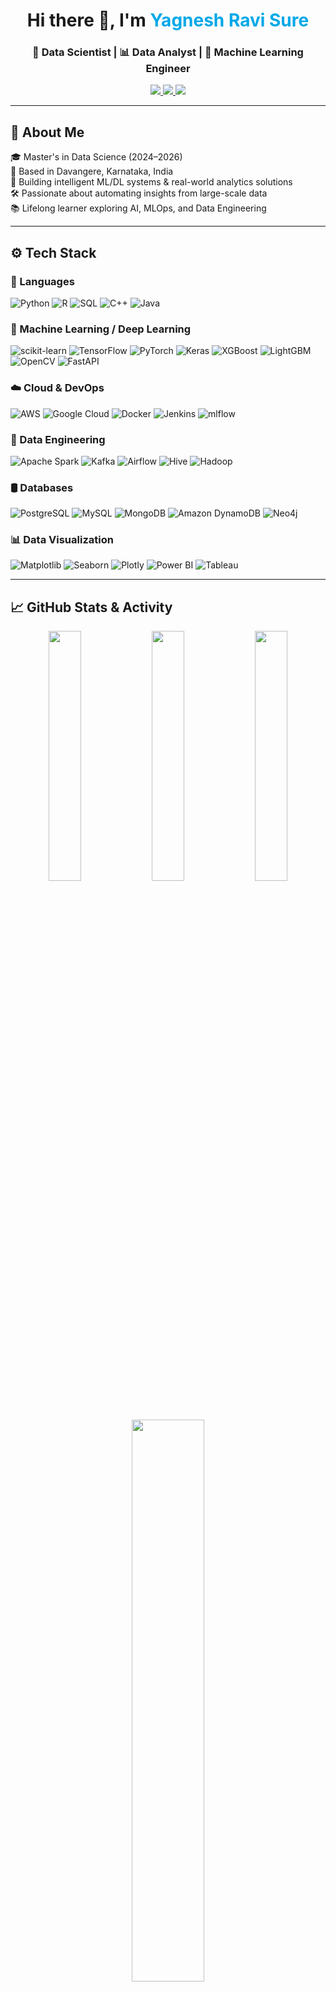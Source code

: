 <!-- Optional Header Image -->
<!-- ![Header](https://github.com/Yagneshsure/Yagneshsure/assets/header-banner.png) -->

<h1 align="center">Hi there 👋, I'm <span style="color:#00A8E8">Yagnesh Ravi Sure</span></h1>
<h3 align="center">🚀 Data Scientist | 📊 Data Analyst | 🤖 Machine Learning Engineer</h3>

<p align="center">
  <a href="https://www.linkedin.com/in/yagnesh-sure/" target="_blank">
    <img src="https://img.shields.io/badge/LinkedIn-%230077B5.svg?&style=for-the-badge&logo=linkedin&logoColor=white" />
  </a>
  <a href="mailto:yagneshrsure@gmail.com">
    <img src="https://img.shields.io/badge/Gmail-red?style=for-the-badge&logo=gmail&logoColor=white" />
  </a>
  <a href="https://github.com/Yagneshsure">
    <img src="https://img.shields.io/badge/GitHub-181717?style=for-the-badge&logo=github&logoColor=white" />
  </a>
</p>

---

## 🧠 About Me
🎓 Master's in Data Science (2024–2026)  
📍 Based in Davangere, Karnataka, India  
🔬 Building intelligent ML/DL systems & real-world analytics solutions  
🛠️ Passionate about automating insights from large-scale data  
📚 Lifelong learner exploring AI, MLOps, and Data Engineering  

---

## ⚙️ Tech Stack

### 🚀 Languages
![Python](https://img.shields.io/badge/Python-FFD43B?style=for-the-badge&logo=python&logoColor=blue)
![R](https://img.shields.io/badge/R-276DC3?style=for-the-badge&logo=r&logoColor=white)
![SQL](https://img.shields.io/badge/SQL-4479A1?style=for-the-badge&logo=postgresql&logoColor=white)
![C++](https://img.shields.io/badge/C++-00599C?style=for-the-badge&logo=cplusplus&logoColor=white)
![Java](https://img.shields.io/badge/Java-ED8B00?style=for-the-badge&logo=java&logoColor=white)

### 🧠 Machine Learning / Deep Learning
![scikit-learn](https://img.shields.io/badge/-Scikit--Learn-F7931E?style=for-the-badge&logo=scikit-learn&logoColor=white)
![TensorFlow](https://img.shields.io/badge/TensorFlow-FF6F00?style=for-the-badge&logo=tensorflow&logoColor=white)
![PyTorch](https://img.shields.io/badge/PyTorch-EE4C2C?style=for-the-badge&logo=pytorch&logoColor=white)
![Keras](https://img.shields.io/badge/Keras-D00000?style=for-the-badge&logo=keras&logoColor=white)
![XGBoost](https://img.shields.io/badge/XGBoost-AA0000?style=for-the-badge&logo=xgboost&logoColor=white)
![LightGBM](https://img.shields.io/badge/LightGBM-03264C?style=for-the-badge&logo=lightgbm&logoColor=white)
![OpenCV](https://img.shields.io/badge/OpenCV-5C3EE8?style=for-the-badge&logo=opencv&logoColor=white)
![FastAPI](https://img.shields.io/badge/FastAPI-009688?style=for-the-badge&logo=fastapi&logoColor=white)

### ☁️ Cloud & DevOps
![AWS](https://img.shields.io/badge/AWS-FF9900?style=for-the-badge&logo=amazon-aws&logoColor=white)
![Google Cloud](https://img.shields.io/badge/GCP-4285F4?style=for-the-badge&logo=google-cloud&logoColor=white)
![Docker](https://img.shields.io/badge/Docker-2496ED?style=for-the-badge&logo=docker&logoColor=white)
![Jenkins](https://img.shields.io/badge/Jenkins-D24939?style=for-the-badge&logo=jenkins&logoColor=white)
![mlflow](https://img.shields.io/badge/mlflow-0175C2?style=for-the-badge&logo=mlflow&logoColor=white)

### 🧪 Data Engineering
![Apache Spark](https://img.shields.io/badge/Spark-E25A1C?style=for-the-badge&logo=apachespark&logoColor=white)
![Kafka](https://img.shields.io/badge/Kafka-231F20?style=for-the-badge&logo=apachekafka&logoColor=white)
![Airflow](https://img.shields.io/badge/Airflow-017CEE?style=for-the-badge&logo=apacheairflow&logoColor=white)
![Hive](https://img.shields.io/badge/Hive-FDEE21?style=for-the-badge&logo=apachehive&logoColor=black)
![Hadoop](https://img.shields.io/badge/Hadoop-66CCFF?style=for-the-badge&logo=apachehadoop&logoColor=black)

### 🛢️ Databases
![PostgreSQL](https://img.shields.io/badge/PostgreSQL-316192?style=for-the-badge&logo=postgresql&logoColor=white)
![MySQL](https://img.shields.io/badge/MySQL-00758F?style=for-the-badge&logo=mysql&logoColor=white)
![MongoDB](https://img.shields.io/badge/MongoDB-4EA94B?style=for-the-badge&logo=mongodb&logoColor=white)
![Amazon DynamoDB](https://img.shields.io/badge/DynamoDB-4053D6?style=for-the-badge&logo=amazondynamodb&logoColor=white)
![Neo4j](https://img.shields.io/badge/Neo4j-4581C3?style=for-the-badge&logo=neo4j&logoColor=white)

### 📊 Data Visualization
![Matplotlib](https://img.shields.io/badge/Matplotlib-3776AB?style=for-the-badge&logo=matplotlib&logoColor=white)
![Seaborn](https://img.shields.io/badge/Seaborn-45b8cd?style=for-the-badge&logo=seaborn&logoColor=white)
![Plotly](https://img.shields.io/badge/Plotly-3F4F75?style=for-the-badge&logo=plotly&logoColor=white)
![Power BI](https://img.shields.io/badge/PowerBI-F2C811?style=for-the-badge&logo=powerbi&logoColor=black)
![Tableau](https://img.shields.io/badge/Tableau-E97627?style=for-the-badge&logo=tableau&logoColor=white)

---

## 📈 GitHub Stats & Activity

<p align="center">
  <!-- Profile Stats -->
  <img src="https://github-readme-stats.vercel.app/api?username=Yagneshsure&show_icons=true&theme=radical&count_private=true&include_all_commits=true" width="32%" />
  
  <!-- Top Languages -->
  <img src="https://github-readme-stats.vercel.app/api/top-langs/?username=Yagneshsure&layout=compact&theme=radical" width="32%" />
  
  <!-- Streak Stats -->
  <img src="https://github-readme-streak-stats.herokuapp.com/?user=Yagneshsure&theme=radical" width="32%" />
</p>

<p align="center">
  <!-- Contribution Graph -->
  <img src="https://activity-graph.herokuapp.com/graph?username=Yagneshsure&theme=react-dark&area=true" width="48%" />
  
</p>

---

## 🧾 Certifications

- ✅ IBM Data Science Professional Certificate  
- ✅ Advanced Programming in Data Science – GUVI + IIT  
- ✅ Cisco Introduction to Data Science  
- ✅ Coursera: Exploratory Data Analysis, MySQL, R Linear Regression

---

## 📫 Let’s Connect

<p>
  <a href="mailto:yagneshrsure@gmail.com" target="_blank">
    <img src="https://img.shields.io/badge/Email%201-D14836?style=for-the-badge&logo=gmail&logoColor=white" alt="Primary Email"/>
  </a>
  <a href="mailto:yagneshsure10@gmail.com" target="_blank">
    <img src="https://img.shields.io/badge/Email%202-EA4335?style=for-the-badge&logo=gmail&logoColor=white" alt="Secondary Email"/>
  </a>
  <a href="https://www.linkedin.com/in/yagnesh-sure/" target="_blank">
    <img src="https://img.shields.io/badge/LinkedIn-0077B5?style=for-the-badge&logo=linkedin&logoColor=white" alt="LinkedIn"/>
  </a>
  <a href="tel:+919591083438">
    <img src="https://img.shields.io/badge/Phone-25D366?style=for-the-badge&logo=phone&logoColor=white" alt="Phone"/>
  </a>
</p>


---

⭐ *Thanks for visiting my profile! Let's connect and build something impactful together!*

